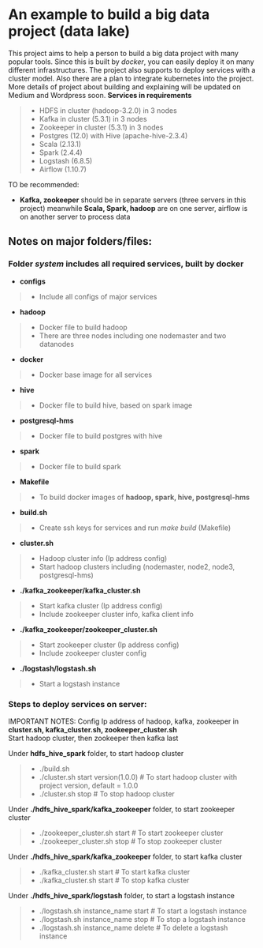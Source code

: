 # An example to build a big data project (data lake) 
This project aims to help a person to build a big data project with many popular tools. 
Since this is built by *docker*, you can easily deploy it on many different infrastructures. The project also supports to deploy services with a cluster model. 
Also there are a plan to integrate kubernetes into the project.
More details of project about building and explaining will be updated on Medium and Wordpress soon. 
**Services in requirements**
  > - HDFS in cluster (hadoop-3.2.0) in 3 nodes 
  > - Kafka in cluster (5.3.1) in 3 nodes
  > - Zookeeper in cluster (5.3.1) in 3 nodes
  > - Postgres (12.0) with Hive (apache-hive-2.3.4) 
  > - Scala (2.13.1)
  > - Spark (2.4.4) 
  > - Logstash (6.8.5)
  > - Airflow (1.10.7)

TO be recommended: 
  * **Kafka, zookeeper** should be in separate servers (three servers in this project) meanwhile **Scala, Spark, hadoop** are on one server, airflow is on another server to process data
## Notes on major folders/files:
### Folder *system* includes all required services, built by docker    
  * **configs** 
  > - Include all configs of major services
  
  * **hadoop** 
  > - Docker file to build hadoop 
  > - There are three nodes including one nodemaster and two datanodes

  * **docker**
  > - Docker base image for all services

  * **hive** 
  > - Docker file to build hive, based on spark image

  * **postgresql-hms** 
  > - Docker file to build postgres with hive

  * **spark** 
  > - Docker file to build spark 
 
  * **Makefile**
  > - To build docker images of **hadoop, spark, hive, postgresql-hms**
  
  * **build.sh**
  > - Create ssh keys for services and run <em>make build</em> (Makefile)

  * **cluster.sh**
  > - Hadoop cluster info (Ip address config)
  > - Start hadoop clusters including (nodemaster, node2, node3, postgresql-hms)

  * **./kafka_zookeeper/kafka_cluster.sh**
  > - Start kafka cluster (Ip address config)
  > - Include zookeeper cluster info, kafka client info
  
  * **./kafka_zookeeper/zookeeper_cluster.sh**
  > - Start zookeeper cluster (Ip address config)
  > - Include zookeeper cluster config

  * **./logstash/logstash.sh**
  > - Start a logstash instance 

### Steps to deploy services on server: 
  IMPORTANT NOTES: Config Ip address of hadoop, kafka, zookeeper in 
  **cluster.sh, kafka_cluster.sh, zookeeper_cluster.sh**  
  Start hadoop cluster, then zookeeper then kafka last
  
  Under **hdfs_hive_spark** folder, to start hadoop cluster
  > - ./build.sh
  > - ./cluster.sh start version(1.0.0) # To start hadoop cluster with project version, default = 1.0.0
  > - ./cluster.sh stop # To stop hadoop cluster
  
  Under **./hdfs_hive_spark/kafka_zookeeper** folder, to start zookeeper cluster
  > - ./zookeeper_cluster.sh start # To start zookeeper cluster
  > - ./zookeeper_cluster.sh stop # To stop zookeeper cluster 

  Under **./hdfs_hive_spark/kafka_zookeeper** folder, to start kafka cluster
  > - ./kafka_cluster.sh start # To start kafka cluster
  > - ./kafka_cluster.sh start # To stop kafka cluster

  Under **./hdfs_hive_spark/logstash** folder, to start a logstash instance
  > - ./logstash.sh instance_name start # To start a logstash instance
  > - ./logstash.sh instance_name stop # To stop a logstash instance
  > - ./logstash.sh instance_name delete # To delete a logstash instance
